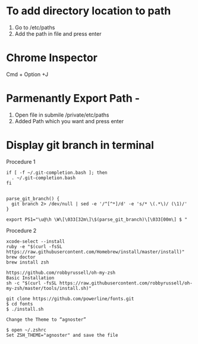 # To add directory location to path
1. Go to /etc/paths
2. Add the path in file and press enter

# Chrome Inspector
Cmd + Option +J

# Parmenantly Export Path - 
1. Open file in submile /private/etc/paths
2. Added Path which you want and press enter

# Display git branch in terminal

Procedure 1
```
if [ -f ~/.git-completion.bash ]; then
  . ~/.git-completion.bash
fi


parse_git_branch() {
  git branch 2> /dev/null | sed -e '/^[^*]/d' -e 's/* \(.*\)/ (\1)/'
}

export PS1="\u@\h \W\[\033[32m\]\$(parse_git_branch)\[\033[00m\] $ "
```

Procedure 2
```
xcode-select --install
ruby -e "$(curl -fsSL https://raw.githubusercontent.com/Homebrew/install/master/install)"
brew doctor
brew install zsh

https://github.com/robbyrussell/oh-my-zsh
Basic Installation
sh -c "$(curl -fsSL https://raw.githubusercontent.com/robbyrussell/oh-my-zsh/master/tools/install.sh)"

git clone https://github.com/powerline/fonts.git
$ cd fonts
$ ./install.sh

Change the Theme to “agnoster”

$ open ~/.zshrc
Set ZSH_THEME="agnoster" and save the file
```
